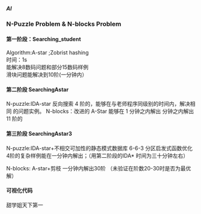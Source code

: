 ##### AI
### N-Puzzle Problem & N-blocks Problem
#### 第一阶段：Searching_student 
 Algorithm:A-star ;Zobrist hashing  
 时间：1s  
 能解决8数码问题和部分15数码样例  
 滑块问题能解决到10阶(一分钟内）  

#### 第二阶段 SearchingAstar
 N-puzzle:IDA-star 反向搜索
 4 阶的，能够在与老师程序同级别的时间内，解决相同 的问题实例。 
 N-blocks：改进的 A-Star
 能够在 1 分钟之内解出 分钟之内解出 11 阶的 
 
 #### 第三阶段 SearchingAstar3
  N-puzzle:IDA-star+不相交可加性的静态模式数据库 6-6-3 分区启发式函数优化
  4阶的复杂样例能在一分钟内解出；（用第二阶段的IDA* 时间为三十分钟左右）
 
  N-blocks: A-star+剪枝
  一分钟内解出30阶 （未验证在阶数20-30时是否为最优解）
 
 #### 可视化代码
  甜学姐天下第一
